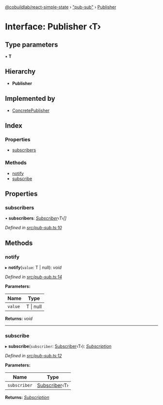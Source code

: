 [@cobuildlab/react-simple-state](../README.md) › ["pub-sub"](../modules/_pub_sub_.md) › [Publisher](_pub_sub_.publisher.md)

# Interface: Publisher ‹**T**›

## Type parameters

▪ **T**

## Hierarchy

* **Publisher**

## Implemented by

* [ConcretePublisher](../classes/_pub_sub_.concretepublisher.md)

## Index

### Properties

* [subscribers](_pub_sub_.publisher.md#subscribers)

### Methods

* [notify](_pub_sub_.publisher.md#notify)
* [subscribe](_pub_sub_.publisher.md#subscribe)

## Properties

###  subscribers

• **subscribers**: *[Subscriber](_pub_sub_.subscriber.md)‹T›[]*

*Defined in [src/pub-sub.ts:10](https://github.com/cobuildlab/react-simple-state/blob/69c0983/src/pub-sub.ts#L10)*

## Methods

###  notify

▸ **notify**(`value`: T | null): *void*

*Defined in [src/pub-sub.ts:14](https://github.com/cobuildlab/react-simple-state/blob/69c0983/src/pub-sub.ts#L14)*

**Parameters:**

Name | Type |
------ | ------ |
`value` | T &#124; null |

**Returns:** *void*

___

###  subscribe

▸ **subscribe**(`subscriber`: [Subscriber](_pub_sub_.subscriber.md)‹T›): *[Subscription](_pub_sub_.subscription.md)*

*Defined in [src/pub-sub.ts:12](https://github.com/cobuildlab/react-simple-state/blob/69c0983/src/pub-sub.ts#L12)*

**Parameters:**

Name | Type |
------ | ------ |
`subscriber` | [Subscriber](_pub_sub_.subscriber.md)‹T› |

**Returns:** *[Subscription](_pub_sub_.subscription.md)*
